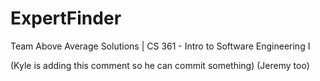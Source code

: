 # ExpertFinder
Team Above Average Solutions | CS 361 - Intro to Software Engineering I

(Kyle is adding this comment so he can commit something)
(Jeremy too)
